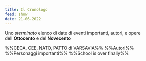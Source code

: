```yaml
---
title: Il Cronologo 
feed: show
date: 21-06-2022
---
```


Uno *sterminato* elenco di date di eventi importanti, autori, e opere dell'**Ottocento** e del **Novecento** 

%%CECA, CEE, NATO, PATTO di VARSAViA%%
%%Autori%%
%%Personaggi importanti%%
%%School is over finally%%